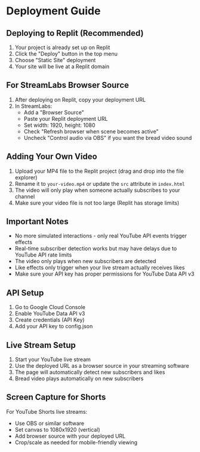 
# Deployment Guide

## Deploying to Replit (Recommended)

1. Your project is already set up on Replit
2. Click the "Deploy" button in the top menu
3. Choose "Static Site" deployment
4. Your site will be live at a Replit domain

## For StreamLabs Browser Source

1. After deploying on Replit, copy your deployment URL
2. In StreamLabs:
   - Add a "Browser Source"
   - Paste your Replit deployment URL
   - Set width: 1920, height: 1080
   - Check "Refresh browser when scene becomes active"
   - Uncheck "Control audio via OBS" if you want the bread video sound

## Adding Your Own Video

1. Upload your MP4 file to the Replit project (drag and drop into the file explorer)
2. Rename it to `your-video.mp4` or update the `src` attribute in `index.html`
3. The video will only play when someone actually subscribes to your channel
4. Make sure your video file is not too large (Replit has storage limits)

## Important Notes

- No more simulated interactions - only real YouTube API events trigger effects
- Real-time subscriber detection works but may have delays due to YouTube API rate limits
- The video only plays when new subscribers are detected
- Like effects only trigger when your live stream actually receives likes
- Make sure your API key has proper permissions for YouTube Data API v3

## API Setup

1. Go to Google Cloud Console
2. Enable YouTube Data API v3
3. Create credentials (API Key)
4. Add your API key to config.json

## Live Stream Setup

1. Start your YouTube live stream
2. Use the deployed URL as a browser source in your streaming software
3. The page will automatically detect new subscribers and likes
4. Bread video plays automatically on new subscribers

## Screen Capture for Shorts

For YouTube Shorts live streams:
- Use OBS or similar software
- Set canvas to 1080x1920 (vertical)
- Add browser source with your deployed URL
- Crop/scale as needed for mobile-friendly viewing
